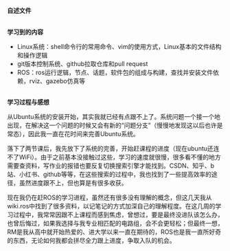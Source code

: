 #
**自述文件**
##
**学习到的内容**
+ Linux系统：shell命令行的常用命令、vim的使用方式，Linux基本的文件结构和操作逻辑
+ git版本控制系统、github拉取仓库和pull request
+ ROS：ros运行逻辑，节点、话题，软件包的组成与构建，查找并安装文件依赖，rviz、gazebo仿真等
##
**学习过程与感想**

  从Ubuntu系统的安装开始，其实我就已经有点跟不上了。系统问题一个接一个地出现，在解决这一个问题的时候又会有新的“问题分支”（慢慢地发现这以后也许是常态），因此我一直在花时间来完善Ubuntu系统。

  落下了两节课后，我先放下了系统的完善，开始赶课程的进度（现在ubuntu还连不了WiFi）。由于之前基本没接触过这些，学习的速度就很慢，很多看不懂的地方需要查资料，写作业的报错也要反复切换搜索引擎才能找到。CSDN、知乎、b站、小红书、github等等，在这些搜索的过程中，我也找到了一些提高效率的途径，虽然进度跟不上，但也算是有很多收获。

  现在我仍在赶ROS的学习进程，虽然还有很多没有理解的概念，但这几天我从wiki.ros中找到了很多资料，以记笔记的方式加深自己的理解程度。在这几周的学习过程中，我常常因跟不上课程而感到焦虑，曾想过，要是最终没进队该怎么办，也曾后悔过，如果我选择与我专业相匹配的电路组，会不会更轻松；但最终一想，RM是我从高中就开始热爱的、进大学以来一直在期待的，ROS也是我一直所好奇的东西，无论如何我都会拼尽全力跟上进度，争取入队的机会。
